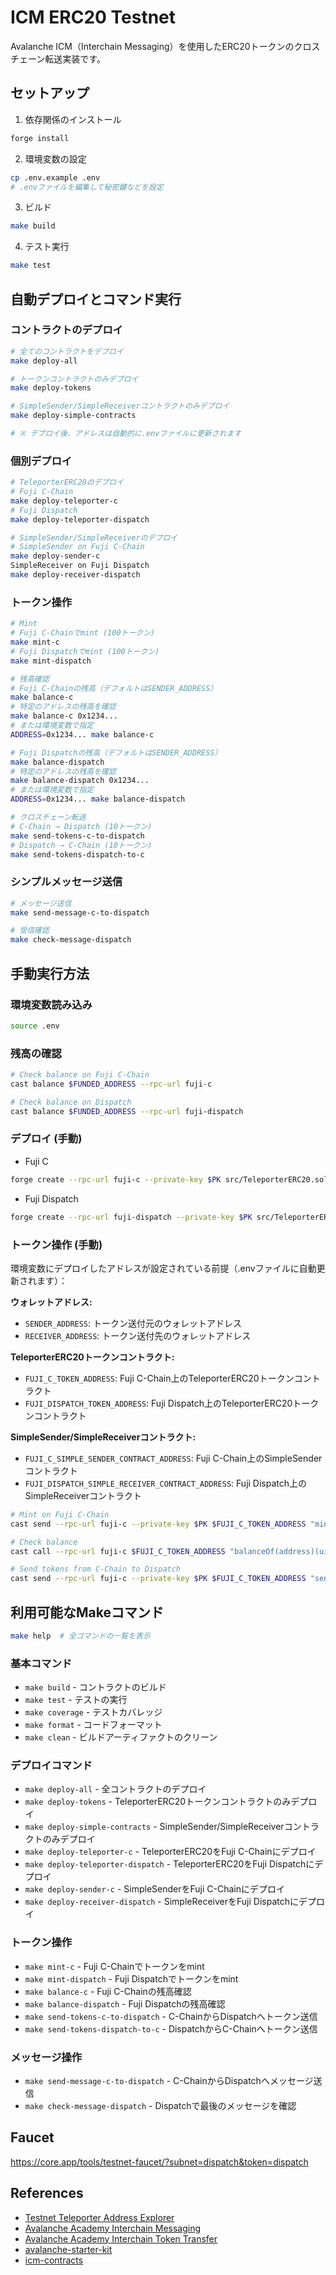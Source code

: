 # ICM ERC20 Testnet

Avalanche ICM（Interchain Messaging）を使用したERC20トークンのクロスチェーン転送実装です。

## セットアップ

1. 依存関係のインストール

```bash
forge install
```

2. 環境変数の設定

```bash
cp .env.example .env
# .envファイルを編集して秘密鍵などを設定
```

3. ビルド

```bash
make build
```

4. テスト実行

```bash
make test
```

## 自動デプロイとコマンド実行

### コントラクトのデプロイ

```bash
# 全てのコントラクトをデプロイ
make deploy-all

# トークンコントラクトのみデプロイ
make deploy-tokens

# SimpleSender/SimpleReceiverコントラクトのみデプロイ
make deploy-simple-contracts

# ※ デプロイ後、アドレスは自動的に.envファイルに更新されます
```

### 個別デプロイ

```bash
# TeleporterERC20のデプロイ
# Fuji C-Chain
make deploy-teleporter-c
# Fuji Dispatch
make deploy-teleporter-dispatch

# SimpleSender/SimpleReceiverのデプロイ
# SimpleSender on Fuji C-Chain
make deploy-sender-c
SimpleReceiver on Fuji Dispatch
make deploy-receiver-dispatch
```

### トークン操作

```bash
# Mint
# Fuji C-Chainでmint (100トークン)
make mint-c
# Fuji Dispatchでmint (100トークン)
make mint-dispatch

# 残高確認
# Fuji C-Chainの残高（デフォルトはSENDER_ADDRESS）
make balance-c
# 特定のアドレスの残高を確認
make balance-c 0x1234...
# または環境変数で指定
ADDRESS=0x1234... make balance-c

# Fuji Dispatchの残高（デフォルトはSENDER_ADDRESS）
make balance-dispatch
# 特定のアドレスの残高を確認
make balance-dispatch 0x1234...
# または環境変数で指定
ADDRESS=0x1234... make balance-dispatch

# クロスチェーン転送
# C-Chain → Dispatch (10トークン)
make send-tokens-c-to-dispatch
# Dispatch → C-Chain (10トークン)
make send-tokens-dispatch-to-c
```

### シンプルメッセージ送信

```bash
# メッセージ送信
make send-message-c-to-dispatch

# 受信確認
make check-message-dispatch
```

## 手動実行方法

### 環境変数読み込み

```bash
source .env
```

### 残高の確認

```bash
# Check balance on Fuji C-Chain
cast balance $FUNDED_ADDRESS --rpc-url fuji-c

# Check balance on Dispatch
cast balance $FUNDED_ADDRESS --rpc-url fuji-dispatch
```

### デプロイ (手動)

- Fuji C

```bash
forge create --rpc-url fuji-c --private-key $PK src/TeleporterERC20.sol:TeleporterERC20 --broadcast --constructor-args "FujiCToken" "FCT" "0x253b2784c75e510dD0fF1da844684a1aC0aa5fcf"
```

- Fuji Dispatch

```bash
forge create --rpc-url fuji-dispatch --private-key $PK src/TeleporterERC20.sol:TeleporterERC20 --broadcast --constructor-args "FujiDispatchToken" "FDT" "0x253b2784c75e510dD0fF1da844684a1aC0aa5fcf"
```

### トークン操作 (手動)

環境変数にデプロイしたアドレスが設定されている前提（.envファイルに自動更新されます）：

**ウォレットアドレス:**
- `SENDER_ADDRESS`: トークン送付元のウォレットアドレス
- `RECEIVER_ADDRESS`: トークン送付先のウォレットアドレス

**TeleporterERC20トークンコントラクト:**
- `FUJI_C_TOKEN_ADDRESS`: Fuji C-Chain上のTeleporterERC20トークンコントラクト
- `FUJI_DISPATCH_TOKEN_ADDRESS`: Fuji Dispatch上のTeleporterERC20トークンコントラクト

**SimpleSender/SimpleReceiverコントラクト:**
- `FUJI_C_SIMPLE_SENDER_CONTRACT_ADDRESS`: Fuji C-Chain上のSimpleSenderコントラクト
- `FUJI_DISPATCH_SIMPLE_RECEIVER_CONTRACT_ADDRESS`: Fuji Dispatch上のSimpleReceiverコントラクト

```bash
# Mint on Fuji C-Chain
cast send --rpc-url fuji-c --private-key $PK $FUJI_C_TOKEN_ADDRESS "mint(address,uint256)" $SENDER_ADDRESS 100000000000000000000

# Check balance
cast call --rpc-url fuji-c $FUJI_C_TOKEN_ADDRESS "balanceOf(address)(uint256)" $SENDER_ADDRESS

# Send tokens from C-Chain to Dispatch
cast send --rpc-url fuji-c --private-key $PK $FUJI_C_TOKEN_ADDRESS "sendTokens(bytes32,address,address,uint256)" $FUJI_DISPATCH_BLOCKCHAIN_ID_HEX $FUJI_DISPATCH_TOKEN_ADDRESS $RECEIVER_ADDRESS 10000000000000000000
```

## 利用可能なMakeコマンド

```bash
make help  # 全コマンドの一覧を表示
```

### 基本コマンド
- `make build` - コントラクトのビルド
- `make test` - テストの実行
- `make coverage` - テストカバレッジ
- `make format` - コードフォーマット
- `make clean` - ビルドアーティファクトのクリーン

### デプロイコマンド
- `make deploy-all` - 全コントラクトのデプロイ
- `make deploy-tokens` - TeleporterERC20トークンコントラクトのみデプロイ
- `make deploy-simple-contracts` - SimpleSender/SimpleReceiverコントラクトのみデプロイ
- `make deploy-teleporter-c` - TeleporterERC20をFuji C-Chainにデプロイ
- `make deploy-teleporter-dispatch` - TeleporterERC20をFuji Dispatchにデプロイ
- `make deploy-sender-c` - SimpleSenderをFuji C-Chainにデプロイ
- `make deploy-receiver-dispatch` - SimpleReceiverをFuji Dispatchにデプロイ

### トークン操作
- `make mint-c` - Fuji C-Chainでトークンをmint
- `make mint-dispatch` - Fuji Dispatchでトークンをmint
- `make balance-c` - Fuji C-Chainの残高確認
- `make balance-dispatch` - Fuji Dispatchの残高確認
- `make send-tokens-c-to-dispatch` - C-ChainからDispatchへトークン送信
- `make send-tokens-dispatch-to-c` - DispatchからC-Chainへトークン送信

### メッセージ操作
- `make send-message-c-to-dispatch` - C-ChainからDispatchへメッセージ送信
- `make check-message-dispatch` - Dispatchで最後のメッセージを確認

## Faucet

https://core.app/tools/testnet-faucet/?subnet=dispatch&token=dispatch

## References

- [Testnet Teleporter Address Explorer](https://testnet.snowtrace.io/address/0x253b2784c75e510dD0fF1da844684a1aC0aa5fcf)
- [Avalanche Academy Interchain Messaging](https://build.avax.network/academy/interchain-messaging)
- [Avalanche Academy Interchain Token Transfer](https://build.avax.network/academy/interchain-token-transfer)
- [avalanche-starter-kit](https://github.com/ava-labs/avalanche-starter-kit/tree/interchain-messaging)
- [icm-contracts](https://github.com/ava-labs/icm-contracts/tree/main)